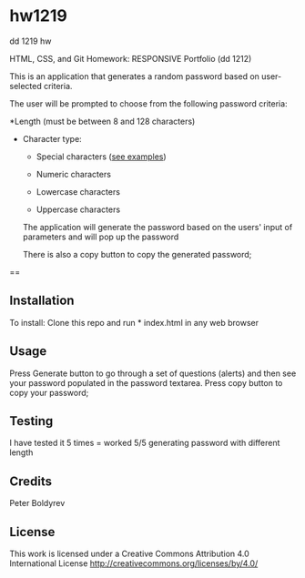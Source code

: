 # hw1219
dd 1219 hw


HTML, CSS, and Git Homework: RESPONSIVE Portfolio (dd 1212)

This is an application that generates a random password based on user-selected criteria. 

The user will be prompted to choose from the following password criteria:

*Length (must be between 8 and 128 characters)

* Character type:

  * Special characters ([see examples](https://www.owasp.org/index.php/Password_special_characters))

  * Numeric characters

  * Lowercase characters

  * Uppercase characters

  The application will generate the password based on the users' input of parameters and will pop up the password

  There is also a copy button to copy the generated password;

==


## Installation

To install:
Clone this repo and run * index.html in any web browser



## Usage 
Press Generate button to go through a set of questions (alerts) and then see your password populated in the password textarea.
Press copy button to copy your password;

## Testing

I have tested it 5 times = worked 5/5 generating password with different length


## Credits

Peter Boldyrev


## License

This work is licensed under a Creative Commons Attribution 4.0 International License http://creativecommons.org/licenses/by/4.0/
